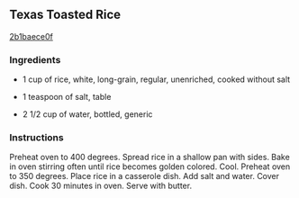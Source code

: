 ## Texas Toasted Rice

[2b1baece0f](http://www.food.com/recipe/texas-toasted-rice-201380)

### Ingredients

 - 1 cup of rice, white, long-grain, regular, unenriched, cooked without salt

 - 1 teaspoon of salt, table

 - 2 1/2 cup of water, bottled, generic

### Instructions

Preheat oven to 400 degrees. Spread rice in a shallow pan with sides. Bake in oven stirring often until rice becomes golden colored. Cool. Preheat oven to 350 degrees. Place rice in a casserole dish. Add salt and water. Cover dish. Cook 30 minutes in oven. Serve with butter.